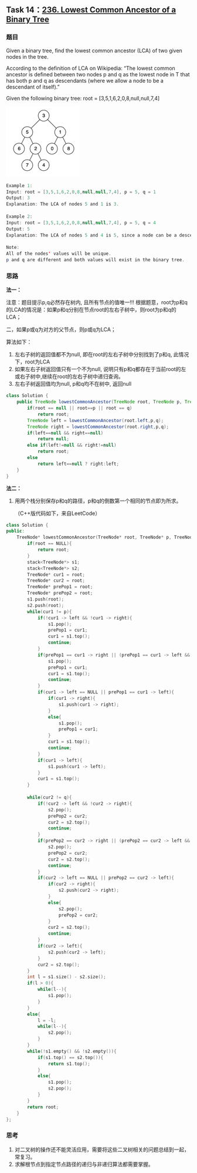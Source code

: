 ## Task 14：[236. Lowest Common Ancestor of a Binary Tree](https://leetcode-cn.com/problems/lowest-common-ancestor-of-a-binary-tree/)

### 题目

Given a binary tree, find the lowest common ancestor (LCA) of two given nodes in the tree.

According to the definition of LCA on Wikipedia: “The lowest common ancestor is defined between two nodes p and q as the lowest node in T that has both p and q as descendants (where we allow a node to be a descendant of itself).”

Given the following binary tree:  root = [3,5,1,6,2,0,8,null,null,7,4]

![](images/task14.png)

```java
Example 1:
Input: root = [3,5,1,6,2,0,8,null,null,7,4], p = 5, q = 1
Output: 3
Explanation: The LCA of nodes 5 and 1 is 3.

Example 2:
Input: root = [3,5,1,6,2,0,8,null,null,7,4], p = 5, q = 4
Output: 5
Explanation: The LCA of nodes 5 and 4 is 5, since a node can be a descendant of itself according to the LCA definition.
 
Note:
All of the nodes' values will be unique.
p and q are different and both values will exist in the binary tree.
```

### 思路

**法一：**

注意：题目提示p,q必然存在树内, 且所有节点的值唯一!!!
根据题意，root为p和q的LCA的情况是：如果p和q分别在节点root的左右子树中，则root为p和q的LCA；

二，如果p或q为对方的父节点，则p或q为LCA；

算法如下：

1. 左右子树的返回值都不为null, 即在root的左右子树中分别找到了p和q, 此情况下，root为LCA
2.  如果左右子树返回值只有一个不为null, 说明只有p和q都存在于当前root的左或右子树中,继续在root的左右子树中递归查询。
3.  左右子树返回值均为null, p和q均不在树中, 返回null

```java
class Solution {
    public TreeNode lowestCommonAncestor(TreeNode root, TreeNode p, TreeNode q) {
        if(root == null || root==p || root == q)
            return root;
        TreeNode left = lowestCommonAncestor(root.left,p,q);
        TreeNode right = lowestCommonAncestor(root.right,p,q);
        if(left==null && right==null)
            return null;
        else if(left!=null && right!=null)
            return root;
        else 
            return left==null ? right:left;
    }
}
```



**法二：**

1. 用两个栈分别保存p和q的路径，p和q的倒数第一个相同的节点即为所求。

   （C++版代码如下，来自LeetCode）

```C++
class Solution {
public:
    TreeNode* lowestCommonAncestor(TreeNode* root, TreeNode* p, TreeNode* q) {
        if(root == NULL){
            return root;
        }
        stack<TreeNode*> s1;
        stack<TreeNode*> s2;
        TreeNode* cur1 = root;
        TreeNode* cur2 = root;
        TreeNode* prePop1 = root;
        TreeNode* prePop2 = root;
        s1.push(root);
        s2.push(root);
        while(cur1 != p){
            if(!cur1 -> left && !cur1 -> right){
                s1.pop();
                prePop1 = cur1;
                cur1 = s1.top();
                continue;
            } 
            if(prePop1 == cur1 -> right || (prePop1 == cur1 -> left && cur1 -> right == NULL)){
                s1.pop();
                prePop1 = cur1;
                cur1 = s1.top();
                continue;
            }  
            if(cur1 -> left == NULL || prePop1 == cur1 -> left){
                if(cur1 -> right){
                    s1.push(cur1 -> right);
                }
                else{
                    s1.pop();
                    prePop1 = cur1;
                }
                cur1 = s1.top();
                continue;
            }
            if(cur1 -> left){
                s1.push(cur1 -> left);
            }
            cur1 = s1.top();
        }

        while(cur2 != q){
            if(!cur2 -> left && !cur2 -> right){
                s2.pop();
                prePop2 = cur2;
                cur2 = s2.top();
                continue;
            }
            if(prePop2 == cur2 -> right || (prePop2 == cur2 -> left && cur2 -> right == NULL)){
                s2.pop();
                prePop2 = cur2;
                cur2 = s2.top();
                continue;
            }
            if(cur2 -> left == NULL || prePop2 == cur2 -> left){
                if(cur2 -> right){
                    s2.push(cur2 -> right);
                }
                else{
                    s2.pop();
                    prePop2 = cur2;
                }
                cur2 = s2.top();
                continue;
            }
            if(cur2 -> left){
                s2.push(cur2 -> left);
            }
            cur2 = s2.top();
        }      
        int l = s1.size() - s2.size();
        if(l > 0){
            while(l--){
                s1.pop();
            }
        }
        else{
            l = -l;
            while(l--){
                s2.pop();
            }
        }
        while(!s1.empty() && !s2.empty()){
            if(s1.top() == s2.top()){
                return s1.top();
            }
            else{
                s1.pop();
                s2.pop();
            }
        }
        return root;
    }
};
```

### 思考

1. 对二叉树的操作还不能灵活应用，需要将这些二叉树相关的问题总结到一起，常复习。
2. 求解根节点到指定节点路径的递归与非递归算法都需要掌握。